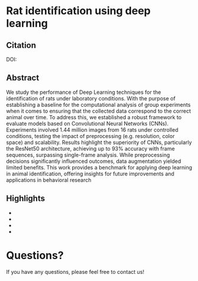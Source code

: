 # Rat identification using deep learning

## Citation



DOI: 


## Abstract
We study the performance of Deep Learning techniques for the identification of rats under laboratory conditions. With the purpose of establishing a baseline for the computational analysis of group experiments when it comes to ensuring that the collected data correspond to the correct animal over time. To address this, we established a robust framework to evaluate models based on Convolutional Neural Networks (CNNs). Experiments involved 1.44 million images from 16 rats under controlled conditions, testing the impact of preprocessing (e.g. resolution, color space) and scalability. Results highlight the superiority of CNNs, particularly the ResNet50 architecture, achieving up to 93\% accuracy with frame sequences, surpassing single-frame analysis. While preprocessing decisions significantly influenced outcomes, data augmentation yielded limited benefits. This work provides a benchmark for applying deep learning in animal identification, offering insights for future improvements and applications in behavioral research

## Highlights

*	
*	
*	
*	


# Questions?
If you have any questions, please feel free to contact us!
